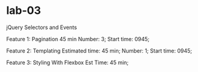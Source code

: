 # lab-03

jQuery Selectors and Events

Feature 1: Pagination
45 min
Number: 3;
Start time: 0945;



Feature 2: Templating
Estimated time: 45 min;
Number: 1;
Start time: 0945;




Feature 3: Styling With Flexbox
Est Time: 45 min;

